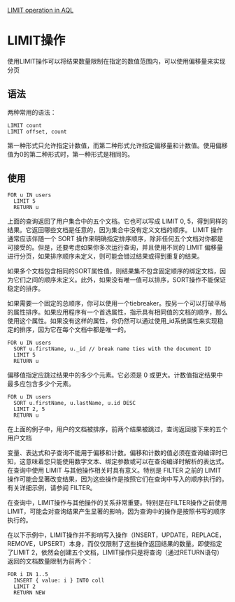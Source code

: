 [LIMIT operation in AQL](https://docs.arangodb.com/3.11/aql/high-level-operations/limit/)

# LIMIT操作

使用LIMIT操作可以将结果数量限制在指定的数值范围内，可以使用偏移量来实现分页

## 语法

两种常用的语法：
```
LIMIT count
LIMIT offset, count
```

第一种形式只允许指定计数值，而第二种形式允许指定偏移量和计数值。使用偏移值为0的第二种形式时，第一种形式是相同的。

## 使用
```
FOR u IN users
  LIMIT 5
  RETURN u
```

上面的查询返回了用户集合中的五个文档。它也可以写成 LIMIT 0, 5，得到同样的结果。它返回哪些文档是任意的，因为集合中没有定义文档的顺序。 LIMIT 操作通常应该伴随一个 SORT 操作来明确指定排序顺序，除非任何五个文档对你都是可接受的。但是，还要考虑如果你多次运行查询，并且使用不同的 LIMIT 偏移量进行分页，如果排序顺序未定义，则可能会错过结果或得到重复的结果。

如果多个文档包含相同的SORT属性值，则结果集不包含固定顺序的绑定文档，因为它们之间的顺序未定义。此外，如果没有唯一值可以排序，SORT操作不能保证稳定的排序。

如果需要一个固定的总顺序，你可以使用一个tiebreaker。按另一个可以打破平局的属性排序。如果应用程序有一个首选属性，指示具有相同值的文档的顺序，那么使用这个属性。如果没有这样的属性，你仍然可以通过使用_id系统属性来实现稳定的排序，因为它在每个文档中都是唯一的。
```
FOR u IN users
  SORT u.firstName, u._id // break name ties with the document ID
  LIMIT 5
  RETURN u
```

偏移值指定应跳过结果中的多少个元素。它必须是 0 或更大。计数值指定结果中最多应包含多少个元素。
```
FOR u IN users
  SORT u.firstName, u.lastName, u.id DESC
  LIMIT 2, 5
  RETURN u
```
在上面的例子中，用户的文档被排序，前两个结果被跳过，查询返回接下来的五个用户文档

变量、表达式和子查询不能用于偏移和计数。偏移和计数的值必须在查询编译时已知，这意味着您只能使用数字文本、绑定参数或可以在查询编译时解析的表达式。
在查询中使用 LIMIT 与其他操作相关时具有意义。特别是 FILTER 之前的 LIMIT 操作可能会显著改变结果，因为这些操作是按照它们在查询中写入的顺序执行的。有关详细示例，请参阅 FILTER。

在查询中，LIMIT操作与其他操作的关系非常重要。特别是在FILTER操作之前使用LIMIT，可能会对查询结果产生显著的影响，因为查询中的操作是按照书写的顺序执行的。

在以下示例中，LIMIT操作并不影响写入操作（INSERT，UPDATE，REPLACE，REMOVE，UPSERT）本身，而仅仅限制了这些操作返回结果的数量。即使指定了LIMIT 2，依然会创建五个文档，LIMIT操作只是将查询（通过RETURN语句）返回的文档数量限制为前两个：
```
FOR i IN 1..5
  INSERT { value: i } INTO coll
  LIMIT 2
  RETURN NEW
```